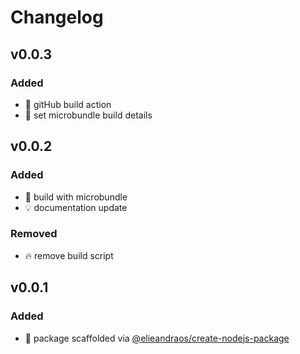 # Changelog
## v0.0.3
### Added
- :construction_worker: gitHub build action
- :hammer: set microbundle build details

## v0.0.2
### Added
- :green_heart: build with microbundle
- :bulb: documentation update

### Removed
- :fire: remove build script

## v0.0.1
### Added
- :tada: package scaffolded via [@elieandraos/create-nodejs-package](https://github.com/elieandraos/create-nodejs-package)
